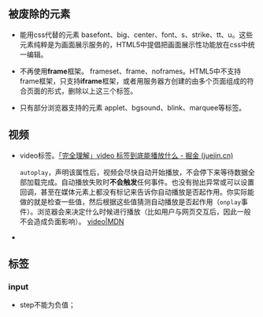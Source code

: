 ## 被废除的元素

- 能用css代替的元素 
  basefont、big、center、font、s、strike、tt、u。这些元素纯粹是为画面展示服务的，HTML5中提倡把画面展示性功能放在css中统一编辑。 

- 不再使用**frame**框架。 
    frameset、frame、noframes。HTML5中不支持frame框架，只支持**iframe**框架，或者用服务器方创建的由多个页面组成的符合页面的形式，删除以上这三个标签。 

- 只有部分浏览器支持的元素 
   applet、bgsound、blink、marquee等标签。

## 视频

- video标签。[「完全理解」video 标签到底能播放什么 - 掘金 (juejin.cn)](https://juejin.cn/post/7018373086072766472)

  `autoplay`，声明该属性后，视频会尽快自动开始播放，不会停下来等待数据全部加载完成。自动播放失败时**不会触发**任何事件。也没有抛出异常或可以设置回调，甚至在媒体元素上都没有标记来告诉你自动播放是否起作用。你实际能做的就是检查一些值，然后根据这些值猜测自动播放是否起作用（`onplay`事件）。浏览器会来决定什么时候进行播放（比如用户与网页交互后，因此一般不会造成负面影响）。
  [video|MDN](https://developer.mozilla.org/zh-CN/docs/Web/HTML/Element/video)

- 

## 标签

### input

- step不能为负值；